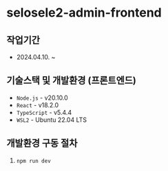 # selosele2-admin-frontend

<!-- ## 접속 URL

- https://admin.blog.selosele.com
- https://admin-blog-selosele.vercel.app (위 URL로 접속 안될 시) -->

## 작업기간

- 2024.04.10. ~ 

## 기술스택 및 개발환경 (프론트엔드)

- `Node.js` - v20.10.0
- `React` - v18.2.0
- `TypeScript` - v5.4.4
- `WSL2` - Ubuntu 22.04 LTS

## 개발환경 구동 절차

1. `npm run dev`
